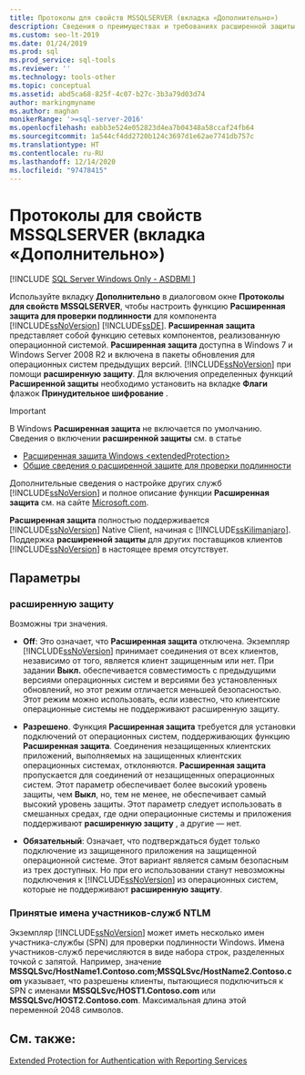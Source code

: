 ```yaml
---
title: Протоколы для свойств MSSQLSERVER (вкладка «Дополнительно»)
description: Сведения о преимуществах и требованиях расширенной защиты для проверки подлинности для ядра СУБД SQL Server. Сведения о том, как включить и настроить эту функцию.
ms.custom: seo-lt-2019
ms.date: 01/24/2019
ms.prod: sql
ms.prod_service: sql-tools
ms.reviewer: ''
ms.technology: tools-other
ms.topic: conceptual
ms.assetid: abd5ca68-825f-4c07-b27c-3b3a79d03d74
author: markingmyname
ms.author: maghan
monikerRange: '>=sql-server-2016'
ms.openlocfilehash: eabb3e524e052823d4ea7b04348a58ccaf24fb64
ms.sourcegitcommit: 1a544cf4dd2720b124c3697d1e62ae7741db757c
ms.translationtype: HT
ms.contentlocale: ru-RU
ms.lasthandoff: 12/14/2020
ms.locfileid: "97478415"
---
```

# <a name="protocols-for-mssqlserver-properties-advanced-tab"></a>Протоколы для свойств MSSQLSERVER (вкладка «Дополнительно»)

[!INCLUDE [SQL Server Windows Only - ASDBMI ](../../includes/applies-to-version/sql-windows-only-asdbmi.md)]

Используйте вкладку **Дополнительно** в диалоговом окне **Протоколы для свойств MSSQLSERVER**, чтобы настроить функцию **Расширенная защита для проверки подлинности** для компонента [!INCLUDE[ssNoVersion](../../includes/ssnoversion-md.md)] [!INCLUDE[ssDE](../../includes/ssde-md.md)]. **Расширенная защита** представляет собой функцию сетевых компонентов, реализованную операционной системой. **Расширенная защита** доступна в Windows 7 и Windows Server 2008 R2 и включена в пакеты обновления для операционных систем предыдущих версий. [!INCLUDE[ssNoVersion](../../includes/ssnoversion-md.md)] при помощи **расширенную защиту**. Для включения определенных функций **Расширенной защиты** необходимо установить на вкладке **Флаги** флажок **Принудительное шифрование** .

> [!IMPORTANT]  
> В Windows **Расширенная защита** не включается по умолчанию. Сведения о включении **расширенной защиты** см. в статье
> - [Расширенная защита Windows \<extendedProtection\>](/iis/configuration/system.webserver/security/authentication/windowsauthentication/extendedprotection/)
> - [Общие сведения о расширенной защите для проверки подлинности](/dotnet/framework/wcf/feature-details/extended-protection-for-authentication-overview)

Дополнительные сведения о настройке других служб [!INCLUDE[ssNoVersion](../../includes/ssnoversion-md.md)] и полное описание функции **Расширенная защита** см. на сайте [Microsoft.com](https://go.microsoft.com/fwlink/?LinkId=177752).

**Расширенная защита** полностью поддерживается [!INCLUDE[ssNoVersion](../../includes/ssnoversion-md.md)] Native Client, начиная с [!INCLUDE[ssKilimanjaro](../../includes/sskilimanjaro-md.md)]. Поддержка **расширенной защиты** для других поставщиков клиентов [!INCLUDE[ssNoVersion](../../includes/ssnoversion-md.md)] в настоящее время отсутствует.

## <a name="options"></a>Параметры

### <a name="extended-protection"></a>расширенную защиту

Возможны три значения.  

- **Off**: Это означает, что **Расширенная защита** отключена. Экземпляр [!INCLUDE[ssNoVersion](../../includes/ssnoversion-md.md)] принимает соединения от всех клиентов, независимо от того, является клиент защищенным или нет. При задании **Выкл.** обеспечивается совместимость с предыдущими версиями операционных систем и версиями без установленных обновлений, но этот режим отличается меньшей безопасностью. Этот режим можно использовать, если известно, что клиентские операционные системы не поддерживают расширенную защиту.

- **Разрешено**. Функция **Расширенная защита** требуется для установки подключений от операционных систем, поддерживающих функцию **Расширенная защита**. Соединения незащищенных клиентских приложений, выполняемых на защищенных клиентских операционных системах, отклоняются. **Расширенная защита** пропускается для соединений от незащищенных операционных систем. Этот параметр обеспечивает более высокий уровень защиты, чем **Выкл**, но, тем не менее, не обеспечивает самый высокий уровень защиты. Этот параметр следует использовать в смешанных средах, где одни операционные системы и приложения поддерживают **расширенную защиту** , а другие — нет.

- **Обязательный**: Означает, что подтверждаться будет только подключение из защищенного приложения на защищенной операционной системе. Этот вариант является самым безопасным из трех доступных. Но при его использовании станут невозможны подключения к [!INCLUDE[ssNoVersion](../../includes/ssnoversion-md.md)] из операционных систем, которые не поддерживают **расширенную защиту**.

### <a name="accepted-ntlm-spns"></a>Принятые имена участников-служб NTLM

Экземпляр [!INCLUDE[ssNoVersion](../../includes/ssnoversion-md.md)] может иметь несколько имен участника-службы (SPN) для проверки подлинности Windows. Имена участников-служб перечисляются в виде набора строк, разделенных точкой с запятой. Например, значение **MSSQLSvc/HostName1.Contoso.com;MSSQLSvc/HostName2.Contoso.com** указывает, что разрешены клиенты, пытающиеся подключиться к SPN с именами **MSSQLSvc/HOST1.Contoso.com** или **MSSQLSvc/HOST2.Contoso.com**. Максимальная длина этой переменной 2048 символов.

## <a name="see-also"></a>См. также:

[Extended Protection for Authentication with Reporting Services](../../reporting-services/security/extended-protection-for-authentication-with-reporting-services.md)